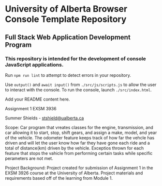 # University of Alberta Browser Console Template Repository
## Full Stack Web Application Development Program
### This repository is intended for the development of console JavaScript applications.

Run `npm run lint` to attempt to detect errors in your repository.

Use `output()` and `await input()` from `./src/js/scripts.js` to allow the user to interact with the console.
To run the console, launch `./src/index.html`.

Add your README content here.

Assignment 1 EXSM 3936

Summer Shields - stshield@ualberta.ca

Scope: Car program that vreates classes for the engine, transmission, and car allowing it to start, stop, shift gears, and assign a make, model, and year of the vehicle. The odometer feature keeps track of how far the vehcle has driven and will let the user know how far they have gone each ride and a total of distance(km) driven by the vehicle. Exceptios thrown for each feature that stops the vahicle from performing certain tasks while specific perameters are not met.

Project Background:
Project created for submission of Assignment 1 in the EXSM 3926 course at the University of Alberta. Project materials and requirements based off of the learning from Module 1.